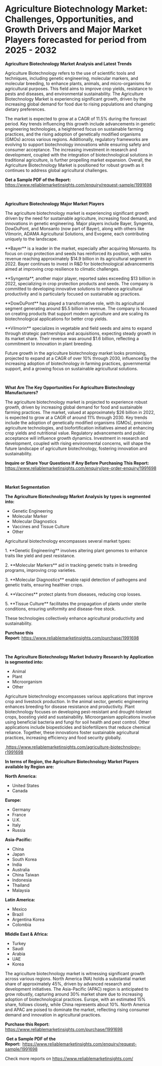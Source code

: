 <p><h1>Agriculture Biotechnology Market: Challenges, Opportunities, and Growth Drivers and Major Market Players forecasted for period from 2025 - 2032</h1></p><p><strong>Agriculture Biotechnology Market Analysis and Latest Trends</strong></p>
<p><p>Agriculture Biotechnology refers to the use of scientific tools and techniques, including genetic engineering, molecular markers, and molecular breeding, to enhance plants, animals, and micro-organisms for agricultural purposes. This field aims to improve crop yields, resistance to pests and diseases, and environmental sustainability. The Agriculture Biotechnology Market is experiencing significant growth, driven by the increasing global demand for food due to rising populations and changing dietary preferences.</p><p>The market is expected to grow at a CAGR of 11.5% during the forecast period. Key trends influencing this growth include advancements in genetic engineering technologies, a heightened focus on sustainable farming practices, and the rising adoption of genetically modified organisms (GMOs) across various regions. Additionally, regulatory frameworks are evolving to support biotechnology innovations while ensuring safety and consumer acceptance. The increasing investment in research and development, coupled with the integration of biotechnological solutions in traditional agriculture, is further propelling market expansion. Overall, the Agriculture Biotechnology Market is positioned for robust growth as it continues to address global agricultural challenges.</p></p>
<p><strong>Get a Sample PDF of the Report:&nbsp;</strong> <a href="https://www.reliablemarketinsights.com/enquiry/request-sample/1991698?utm_campaign=3258&utm_medium=2&utm_source=Github&utm_content=ia&utm_term=31032025&utm_id=agriculture-biotechnology">https://www.reliablemarketinsights.com/enquiry/request-sample/1991698</a></p>
<p>&nbsp;</p>
<p><strong>Agriculture Biotechnology Major Market Players</strong></p>
<p><p>The agriculture biotechnology market is experiencing significant growth driven by the need for sustainable agriculture, increasing food demand, and innovations in genetic engineering. Major players include Bayer, Syngenta, DowDuPont, and Monsanto (now part of Bayer), along with others like Vilmorin, ADAMA Agricultural Solutions, and Evogene, each contributing uniquely to the landscape.</p><p>**Bayer** is a leader in the market, especially after acquiring Monsanto. Its focus on crop protection and seeds has reinforced its position, with sales revenue reaching approximately $14.9 billion in its agricultural segment in 2022. Bayer continues to invest in R&D for biotechnological advancements aimed at improving crop resilience to climatic challenges.</p><p>**Syngenta**, another major player, reported sales exceeding $13 billion in 2022, specializing in crop protection products and seeds. The company is committed to developing innovative solutions to enhance agricultural productivity and is particularly focused on sustainable ag practices.</p><p>**DowDuPont** has played a transformative role, with its agricultural segment generating around $5.5 billion in revenue. The company is focused on creating products that support modern agriculture and are scaling its biotechnological applications for better crop yields.</p><p>**Vilmorin** specializes in vegetable and field seeds and aims to expand through strategic partnerships and acquisitions, expecting steady growth in its market share. Their revenue was around $1.6 billion, reflecting a commitment to innovation in plant breeding.</p><p>Future growth in the agriculture biotechnology market looks promising, projected to expand at a CAGR of over 10% through 2030, influenced by the increasing adoption of biotechnology in farming practices, governmental support, and a growing focus on sustainable agricultural solutions.</p></p>
<p>&nbsp;</p>
<p><strong>What Are The Key Opportunities For Agriculture Biotechnology Manufacturers?</strong></p>
<p><p>The agriculture biotechnology market is projected to experience robust growth, driven by increasing global demand for food and sustainable farming practices. The market, valued at approximately $26 billion in 2022, is expected to grow at a CAGR of around 11% through 2030. Key trends include the adoption of genetically modified organisms (GMOs), precision agriculture technologies, and biofortification initiatives aimed at enhancing crop yields and nutritional value. Regulatory advancements and public acceptance will influence growth dynamics. Investment in research and development, coupled with rising environmental concerns, will shape the future landscape of agriculture biotechnology, fostering innovation and sustainability.</p></p>
<p><strong>Inquire or Share Your Questions If Any Before Purchasing This Report:</strong> <a href="https://www.reliablemarketinsights.com/enquiry/pre-order-enquiry/1991698?utm_campaign=3258&utm_medium=2&utm_source=Github&utm_content=ia&utm_term=31032025&utm_id=agriculture-biotechnology">https://www.reliablemarketinsights.com/enquiry/pre-order-enquiry/1991698</a></p>
<p>&nbsp;</p>
<p><strong>Market Segmentation</strong></p>
<p><strong>The Agriculture Biotechnology Market Analysis by types is segmented into:</strong></p>
<p><ul><li>Genetic Engineering</li><li>Molecular Marker</li><li>Molecular Diagnostics</li><li>Vaccines and Tissue Culture</li><li>Other</li></ul></p>
<p><p>Agricultural biotechnology encompasses several market types: </p><p>1. **Genetic Engineering** involves altering plant genomes to enhance traits like yield and pest resistance.</p><p>2. **Molecular Markers** aid in tracking genetic traits in breeding programs, improving crop varieties.</p><p>3. **Molecular Diagnostics** enable rapid detection of pathogens and genetic traits, ensuring healthier crops.</p><p>4. **Vaccines** protect plants from diseases, reducing crop losses.</p><p>5. **Tissue Culture** facilitates the propagation of plants under sterile conditions, ensuring uniformity and disease-free stock. </p><p>These technologies collectively enhance agricultural productivity and sustainability.</p></p>
<p><strong>Purchase this Report:&nbsp;</strong><a href="https://www.reliablemarketinsights.com/purchase/1991698?utm_campaign=3258&utm_medium=2&utm_source=Github&utm_content=ia&utm_term=31032025&utm_id=agriculture-biotechnology">https://www.reliablemarketinsights.com/purchase/1991698</a></p>
<p>&nbsp;</p>
<p><strong>The Agriculture Biotechnology Market Industry Research by Application is segmented into:</strong></p>
<p><ul><li>Animal</li><li>Plant</li><li>Microorganism</li><li>Other</li></ul></p>
<p><p>Agriculture biotechnology encompasses various applications that improve crop and livestock production. In the animal sector, genetic engineering enhances breeding for disease resistance and productivity. Plant biotechnology focuses on developing pest-resistant and drought-tolerant crops, boosting yield and sustainability. Microorganism applications involve using beneficial bacteria and fungi for soil health and pest control. Other applications include biopesticides and biofertilizers that reduce chemical reliance. Together, these innovations foster sustainable agricultural practices, increasing efficiency and food security globally.</p></p>
<p><a href="https://www.reliablemarketinsights.com/agriculture-biotechnology-r1991698?utm_campaign=3258&utm_medium=2&utm_source=Github&utm_content=ia&utm_term=31032025&utm_id=agriculture-biotechnology">&nbsp;https://www.reliablemarketinsights.com/agriculture-biotechnology-r1991698</a></p>
<p><strong>In terms of Region, the Agriculture Biotechnology Market Players available by Region are:</strong></p>
<p>
    <p> <strong> North America: </strong>
        <ul>
            <li>United States</li>
            <li>Canada</li>
        </ul>
        </p> 
    <p> <strong> Europe: </strong>
        <ul>
            <li>Germany</li>
            <li>France</li>
            <li>U.K.</li>
            <li>Italy</li>
            <li>Russia</li>
        </ul>
        </p> 
    <p> <strong> Asia-Pacific: </strong>
        <ul>
            <li>China</li>
            <li>Japan</li>
            <li>South Korea</li>
            <li>India</li>
            <li>Australia</li>
            <li>China Taiwan</li>
            <li>Indonesia</li>
            <li>Thailand</li>
            <li>Malaysia</li>
        </ul>
        </p> 
    <p> <strong> Latin America: </strong>
        <ul>
            <li>Mexico</li>
            <li>Brazil</li>
            <li>Argentina Korea</li>
            <li>Colombia</li>
        </ul>
        </p> 
    <p> <strong> Middle East & Africa: </strong>
        <ul>
            <li>Turkey</li>
            <li>Saudi</li>
            <li>Arabia</li>
            <li>UAE</li>
            <li>Korea</li>
        </ul>
    </p>
    </p>
<p><p>The agriculture biotechnology market is witnessing significant growth across various regions. North America (NA) holds a substantial market share of approximately 45%, driven by advanced research and development initiatives. The Asia-Pacific (APAC) region is anticipated to grow robustly, capturing around 30% market share due to increasing adoption of biotechnological practices. Europe, with an estimated 15% share, follows closely, while China represents about 10%. North America and APAC are poised to dominate the market, reflecting rising consumer demand and innovation in agricultural practices.</p></p>
<p><strong>Purchase this Report: </strong><a href="https://www.reliablemarketinsights.com/purchase/1991698?utm_campaign=3258&utm_medium=2&utm_source=Github&utm_content=ia&utm_term=31032025&utm_id=agriculture-biotechnology">https://www.reliablemarketinsights.com/purchase/1991698</a></p>
<p>&nbsp;<strong>Get a Sample PDF of the Report:&nbsp;&nbsp;</strong><a href="https://www.reliablemarketinsights.com/enquiry/request-sample/1991698?utm_campaign=3258&utm_medium=2&utm_source=Github&utm_content=ia&utm_term=31032025&utm_id=agriculture-biotechnology">https://www.reliablemarketinsights.com/enquiry/request-sample/1991698</a></p>
<p><strong></strong></p>
<p>Check more reports on <a href="https://www.reliablemarketinsights.com/?utm_campaign=3258&utm_medium=2&utm_source=Github&utm_content=ia&utm_term=31032025&utm_id=agriculture-biotechnology">https://www.reliablemarketinsights.com/</a></p>